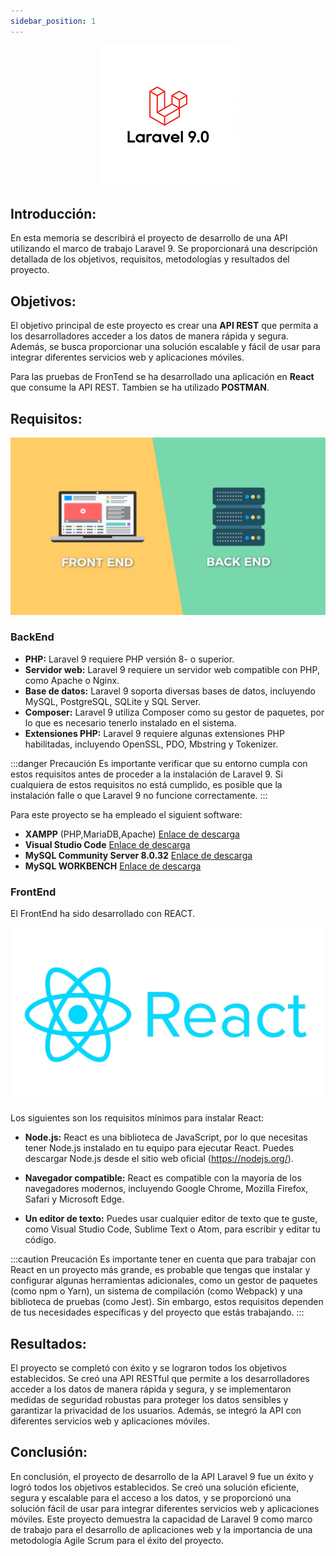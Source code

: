 ```yaml
---
sidebar_position: 1
---
```

<p align="center">
  <img src="/img/laravel_log.png" alt="Descripción de la imagen"/>
</p>

## Introducción:
En esta memoria se describirá el proyecto de desarrollo de una API utilizando el marco de trabajo Laravel 9. Se proporcionará una descripción detallada de los objetivos, requisitos, metodologías y resultados del proyecto.

## Objetivos:
El objetivo principal de este proyecto es crear una **API REST** que permita a los desarrolladores acceder a los datos de manera rápida y segura. Además, se busca proporcionar una solución escalable y fácil de usar para integrar diferentes servicios web y aplicaciones móviles.

Para las pruebas de FronTend se ha desarrollado una aplicación en **React** que consume la API REST. Tambien se ha utilizado **POSTMAN**.

## Requisitos:
<p align="center">
  <img src="/img/back_front.png" alt="Descripción de la imagen"/>
</p>

### BackEnd
- **PHP:** Laravel 9 requiere PHP versión 8- o superior.
- **Servidor web:** Laravel 9 requiere un servidor web compatible con PHP, como Apache o Nginx.
- **Base de datos:** Laravel 9 soporta diversas bases de datos, incluyendo MySQL, PostgreSQL, SQLite y SQL Server.
- **Composer:** Laravel 9 utiliza Composer como su gestor de paquetes, por lo que es necesario tenerlo instalado en el sistema.
- **Extensiones PHP:** Laravel 9 requiere algunas extensiones PHP habilitadas, incluyendo OpenSSL, PDO, Mbstring y Tokenizer.

:::danger Precaución
Es importante verificar que su entorno cumpla con estos requisitos antes de proceder a la instalación de Laravel 9. Si cualquiera de estos requisitos no está cumplido, es posible que la instalación falle o que Laravel 9 no funcione correctamente.
:::

Para este proyecto se ha empleado el siguient software:

- **XAMPP** (PHP,MariaDB,Apache) [Enlace de descarga](https://www.apachefriends.org/es/download.html)
- **Visual Studio Code** [Enlace de descarga](https://code.visualstudio.com/download)
- **MySQL Community Server 8.0.32** [Enlace de descarga](https://dev.mysql.com/downloads/mysql/)
- **MySQL WORKBENCH** [Enlace de descarga](https://www.mysql.com/products/workbench/)

### FrontEnd


El FrontEnd ha sido desarrollado con REACT.
<p align="center">
  <img src="/img/react-logo.webp" alt="Descripción de la imagen"/>
</p>

Los siguientes son los requisitos mínimos para instalar React:

- **Node.js:** React es una biblioteca de JavaScript, por lo que necesitas tener Node.js instalado en tu equipo para ejecutar React. Puedes descargar Node.js desde el sitio web oficial (https://nodejs.org/).

- **Navegador compatible:** React es compatible con la mayoría de los navegadores modernos, incluyendo Google Chrome, Mozilla Firefox, Safari y Microsoft Edge.

- **Un editor de texto:** Puedes usar cualquier editor de texto que te guste, como Visual Studio Code, Sublime Text o Atom, para escribir y editar tu código.

:::caution Preucación
Es importante tener en cuenta que para trabajar con React en un proyecto más grande, es probable que tengas que instalar y configurar algunas herramientas adicionales, como un gestor de paquetes (como npm o Yarn), un sistema de compilación (como Webpack) y una biblioteca de pruebas (como Jest). Sin embargo, estos requisitos dependen de tus necesidades específicas y del proyecto que estás trabajando.
:::

## Resultados:
El proyecto se completó con éxito y se lograron todos los objetivos establecidos. Se creó una API RESTful que permite a los desarrolladores acceder a los datos de manera rápida y segura, y se implementaron medidas de seguridad robustas para proteger los datos sensibles y garantizar la privacidad de los usuarios. Además, se integró la API con diferentes servicios web y aplicaciones móviles.

## Conclusión:
En conclusión, el proyecto de desarrollo de la API Laravel 9 fue un éxito y logró todos los objetivos establecidos. Se creó una solución eficiente, segura y escalable para el acceso a los datos, y se proporcionó una solución fácil de usar para integrar diferentes servicios web y aplicaciones móviles. Este proyecto demuestra la capacidad de Laravel 9 como marco de trabajo para el desarrollo de aplicaciones web y la importancia de una metodología Agile Scrum para el éxito del proyecto.



